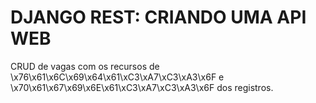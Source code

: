 # DJANGO REST: CRIANDO UMA API WEB

CRUD de vagas com os recursos de \x76\x61\x6C\x69\x64\x61\xC3\xA7\xC3\xA3\x6F e \x70\x61\x67\x69\x6E\x61\xC3\xA7\xC3\xA3\x6F dos registros.
